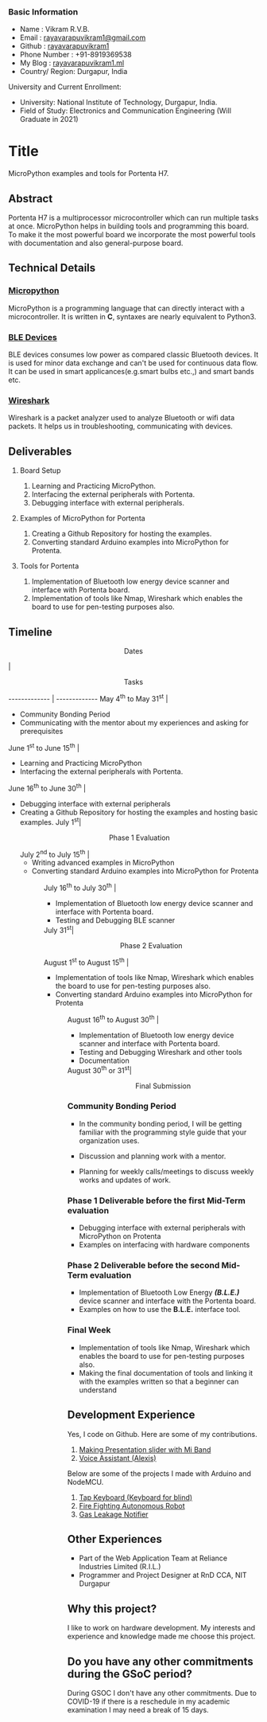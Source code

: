 ### Basic Information  

- Name    : Vikram R.V.B.  
- Email   : rayavarapuvikram1@gmail.com  
- Github  : [rayavarapuvikram1](https://github.com/rayavarapuvikram1/)  
- Phone Number : +91-8919369538  
- My Blog : [rayavarapuvikram1.ml](http://rayavarapuvikram1.ml/)
- Country/ Region: Durgapur, India

University and Current Enrollment:

- University: National Institute of Technology, Durgapur, India.  
- Field of Study: Electronics and Communication Engineering (Will Graduate in 2021)

# Title

MicroPython examples and tools for Portenta H7.

## Abstract

Portenta H7 is a multiprocessor microcontroller which can run multiple tasks at once. MicroPython helps in building tools and programming this board. To make it the most powerful board we incorporate the most powerful tools with documentation and also general-purpose board.

## Technical Details

### [Micropython](https://github.com/micropython/micropython)

MicroPython is a programming language that can directly interact with a microcontroller. It is written in **C**, syntaxes are nearly equivalent to Python3.  

### [BLE Devices](https://www.blemobileapps.com/ble-mobile/)

BLE devices consumes low power as compared classic Bluetooth devices. It is used for minor data exchange and can't be used for continuous data flow. It can be used in smart applicances(e.g.smart bulbs etc.,) and smart bands etc.

### [Wireshark](https://www.wireshark.org/)

Wireshark is a packet analyzer used to analyze Bluetooth or wifi data packets. It helps us in troubleshooting, communicating with devices.

## Deliverables

1. Board Setup
    1. Learning and Practicing MicroPython.
    2. Interfacing the external peripherals with Portenta.
    3. Debugging interface with external peripherals.

2. Examples of MicroPython for Portenta
    1. Creating a Github Repository for hosting the examples.
    2. Converting standard Arduino examples into MicroPython for Protenta.

3. Tools for Portenta
    1. Implementation of Bluetooth low energy device scanner and interface with Portenta board.
    2. Implementation of tools like Nmap, Wireshark which enables the board to use for pen-testing purposes also.

## Timeline

<p align="center">Dates</p>| <p align="center">Tasks</p>
------------- | -------------
May 4<sup>th</sup> to May 31<sup>st</sup> | <ul><li>Community Bonding Period</li><li>Communicating with the mentor about my experiences and asking for prerequisites</li></ul>
June 1<sup>st</sup> to June 15<sup>th</sup> | <ul><li>Learning and Practicing MicroPython</li><li>Interfacing the external peripherals with Portenta.</li></ul>
June 16<sup>th</sup> to June 30<sup>th</sup> | <ul><li>Debugging interface with external peripherals</li><li>Creating a Github Repository for hosting the examples and hosting basic examples.
July 1<sup>st</sup>| <p align="center">Phase 1 Evaluation</p>
July 2<sup>nd</sup> to July 15<sup>th</sup> | <ul><li>Writing advanced examples in MicroPython</li><li>Converting standard Arduino examples into MicroPython for Protenta</li><ul>
July 16<sup>th</sup> to July 30<sup>th</sup> | <ul><li>Implementation of Bluetooth low energy device scanner and interface with Portenta board.</li><li>Testing and Debugging BLE scanner</li></ul>
July 31<sup>st</sup>|<p align="center">Phase 2 Evaluation</p>
August 1<sup>st</sup> to August 15<sup>th</sup> | <ul><li>Implementation of tools like Nmap, Wireshark which enables the board to use for pen-testing purposes also.</li><li>Converting standard Arduino examples into MicroPython for Protenta</li><ul>
August 16<sup>th</sup> to August 30<sup>th</sup> | <ul><li>Implementation of Bluetooth low energy device scanner and interface with Portenta board.</li><li>Testing and Debugging Wireshark and other tools</li><li>Documentation</li></ul>
August 30<sup>th</sup> or 31<sup>st</sup>|<p align="center">Final Submission</p>

### **Community Bonding Period**

- In the community bonding period, I will be getting familiar with the programming style guide that your organization uses.

- Discussion and planning work with a mentor.

- Planning for weekly calls/meetings to discuss weekly works and updates of work.

### **Phase 1**  Deliverable before the first Mid-Term evaluation

- Debugging interface with external peripherals with MicroPython on Protenta
- Examples on interfacing with hardware components

### **Phase 2**  Deliverable before the second Mid-Term evaluation

- Implementation of Bluetooth Low Energy **_(B.L.E.)_** device scanner and interface with the Portenta board.
- Examples on how to use the **B.L.E.** interface tool.

### **Final Week**

- Implementation of tools like Nmap, Wireshark which enables the board to use for pen-testing purposes also.
- Making the final documentation of tools and linking it with the examples written so that a beginner can understand

## Development Experience

Yes, I code on Github. Here are some of my contributions.  

 1. [Making Presentation slider with Mi Band](https://github.com/rayavarapuvikram1/Miband3-1/commit/9752aab31ae7379fe1515b72af1860d010716a13)  
 2. [Voice Assistant (Alexis)](https://github.com/bradtraversy/alexis_speech_assistant/commit/2159d2df1cbcce150677be57100cbca98d1b6d12)  

 Below are some of the projects I made with Arduino and NodeMCU.  

  1. [Tap Keyboard (Keyboard for blind)](https://drive.google.com/file/d/13e-IX5ErIRb9sRcOonFVntmrxVZ5qDYv/view?usp=sharing)  
  2. [Fire Fighting Autonomous Robot](https://drive.google.com/file/d/16H3c1UY3iBCBvnctD2NLImd7hDonkyq5/view?usp=sharing)  
  3. [Gas Leakage Notifier](https://docs.google.com/document/d/1yNtJEO9Q2LYhmnzOzFDhArYrKwWO-vtbnxSet6SRC38/edit?usp=sharing)  

## Other Experiences

- Part of the Web Application Team at Reliance Industries Limited (R.I.L.)  
- Programmer and Project Designer at RnD CCA, NIT Durgapur

## Why this project?

I like to work on hardware development. My interests and experience and knowledge made me choose this project.

## Do you have any other commitments during the GSoC period?

During GSOC I don't have any other commitments. Due to COVID-19 if there is a reschedule in my academic examination I may need a break of 15 days.

